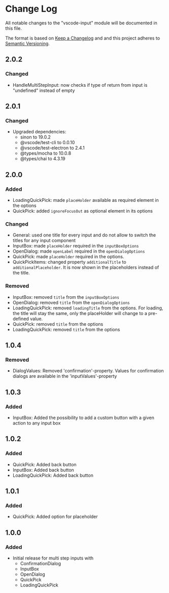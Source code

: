 # Change Log

All notable changes to the "vscode-input" module will be documented in this file.

The format is based on [Keep a Changelog](http://keepachangelog.com/) and and this project adheres to [Semantic Versioning](https://semver.org/spec/v2.0.0.html).

## 2.0.2

### Changed

- HandleMultiStepInput: now checks if type of return from input is "undefined" instead of empty

## 2.0.1

### Changed

- Upgraded dependencies:
  - sinon to 19.0.2
  - @vscode/test-cli to 0.0.10
  - @vscode/test-electron to 2.4.1
  - @types/mocha to 10.0.8
  - @types/chai to 4.3.19

## 2.0.0

### Added

- LoadingQuickPick: made `placeHolder` available as required element in the options
- QuickPick: added `ignoreFocusOut` as optional element in its options

### Changed

- General: used one title for every input and do not allow to switch the titles for any input component
- InputBox: made `placeHolder` required in the `inputBoxOptions`
- OpenDialog: made `openLabel` required in the `openDialogOptions`
- QuickPick: made `placeHolder` required in the options.
- QuickPickItems: changed property `additionalTitle` to `additionalPlaceholder`. It is now shown in the placeholders instead of the title.

### Removed

- InputBox: removed `title` from the `inputBoxOptions`
- OpenDialog: removed `title` from the `openDialogOptions`
- LoadingQuickPick: removed `loadingTitle` from the options. For loading, the title will stay the same, only the placeHolder will change to a pre-defined value.
- QuickPick: removed `title` from the options
- LoadingQuickPick: removed `title` from the options

## 1.0.4

### Removed

- DialogValues: Removed 'confirmation'-property. Values for confirmation dialogs are available in the 'inputValues'-property

## 1.0.3

### Added

- InputBox: Added the possibility to add a custom button with a given action to any input box

## 1.0.2

### Added

- QuickPick: Added back button
- InputBox: Added back button
- LoadingQuickPick: Added back button

## 1.0.1

### Added

- QuickPick: Added option for placeholder

## 1.0.0

### Added

- Initial release for multi step inputs with
  - ConfirmationDialog
  - InputBox
  - OpenDialog
  - QuickPick
  - LoadingQuickPick
